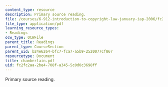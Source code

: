 ```yaml
---
content_type: resource
description: Primary source reading.
file: /courses/6-912-introduction-to-copyright-law-january-iap-2006/fc2fc2aa2be4708fa3455c0d0c3698ff_chamberlain.pdf
file_type: application/pdf
learning_resource_types:
- Readings
ocw_type: OCWFile
parent_title: Readings
parent_type: CourseSection
parent_uid: b24e6264-bfc7-fca7-a5b9-2520077cf867
resourcetype: Document
title: chamberlain.pdf
uid: fc2fc2aa-2be4-708f-a345-5c0d0c3698ff
---
```

Primary source reading.

